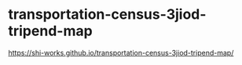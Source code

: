# transportation-census-3jiod-tripend-map

https://shi-works.github.io/transportation-census-3jiod-tripend-map/
